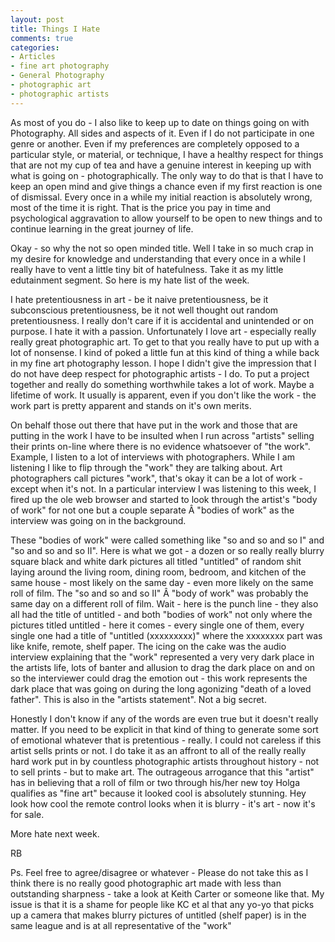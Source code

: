 ```yaml
---
layout: post
title: Things I Hate
comments: true
categories:
- Articles
- fine art photography
- General Photography
- photographic art
- photographic artists
---
```

As most of you do - I also like to keep up to date on things going on with Photography. All sides and aspects of it. Even if I do not participate in one genre or another. Even if my preferences are completely opposed to a particular style, or material, or technique, I have a healthy respect for things that are not my cup of tea and have a genuine interest in keeping up with what is going on - photographically. The only way to do that is that I have to keep an open mind and give things a chance even if my first reaction is one of dismissal. Every once in a while my initial reaction is absolutely wrong, most of the time it is right. That is the price you pay in time and psychological aggravation to allow yourself to be open to new things and to continue learning in the great journey of life.

Okay - so why the not so open minded title. Well I take in so much crap in my desire for knowledge and understanding that every once in a while I really have to vent a little tiny bit of hatefulness. Take it as my little edutainment segment. So here is my hate list of the week.

I hate pretentiousness in art - be it naive pretentiousness, be it subconscious pretentiousness, be it not well thought out random pretentiousness. I really don't care if it is accidental and unintended or on purpose. I hate it with a passion. Unfortunately I love art - especially really really great photographic art. To get to that you really have to put up with a lot of nonsense. I kind of poked a little fun at this kind of thing a while back in my fine art photography lesson. I hope I didn't give the impression that I do not have deep respect for photographic artists - I do. To put a project together and really do something worthwhile takes a lot of work. Maybe a lifetime of work. It usually is apparent, even if you don't like the work - the work part is pretty apparent and stands on it's own merits.

On behalf those out there that have put in the work and those that are putting in the work I have to be insulted when I run across "artists" selling their prints on-line where there is no evidence whatsoever of "the work". Example, I listen to a lot of interviews with photographers. While I am listening I like to flip through the "work" they are talking about. Art photographers call pictures "work", that's okay it can be a lot of work - except when it's not. In a particular interview I was listening to this week, I fired up the ole web browser and started to look through the artist's "body of work" for not one but a couple separate Â "bodies of work" as the interview was going on in the background.

These "bodies of work" were called something like "so and so and so I" and "so and so and so II". Here is what we got - a dozen or so really really blurry square black and white dark pictures all titled "untitled" of random shit laying around the living room, dining room, bedroom, and kitchen of the same house - most likely on the same day - even more likely on the same roll of film. The "so and so and so II" Â "body of work" was probably the same day on a different roll of film. Wait - here is the punch line - they also all had the title of untitled - and both "bodies of work" not only where the pictures titled untitled - here it comes - every single one of them, every single one had a title of "untitled (xxxxxxxxx)" where the xxxxxxxx part was like knife, remote, shelf paper. The icing on the cake was the audio interview explaining that the "work" represented a very very dark place in the artists life, lots of banter and allusion to drag the dark place on and on so the interviewer could drag the emotion out - this work represents the dark place that was going on during the long agonizing "death of a loved father". This is also in the "artists statement". Not a big secret.

Honestly I don't know if any of the words are even true but it doesn't really matter. If you need to be explicit in that kind of thing to generate some sort of emotional whatever that is pretentious - really. I could not careless if this artist sells prints or not. I do take it as an affront to all of the really really hard work put in by countless photographic artists throughout history - not to sell prints - but to make art. The outrageous arrogance that this "artist" has in believing that a roll of film or two through his/her new toy Holga qualifies as "fine art" because it looked cool is absolutely stunning. Hey look how cool the remote control looks when it is blurry - it's art - now it's for sale.

More hate next week.

RB

Ps. Feel free to agree/disagree or whatever - Please do not take this as I think there is no really good photographic art made with less than outstanding sharpness - take a look at Keith Carter or someone like that. My issue is that it is a shame for people like KC et al that any yo-yo that picks up a camera that makes blurry pictures of untitled (shelf paper) is in the same league and is at all representative of the "work"
